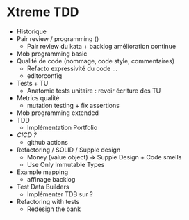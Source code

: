 # Xtreme TDD

- Historique
- Pair review / programming ()
  - Pair review du kata + backlog amélioration continue
- Mob programming basic
- Qualité de code (nommage, code style, commentaires)
  - Refacto expressivité du code ...
  - editorconfig
- Tests + TU
  - Anatomie tests unitaire : revoir écriture des TU
- Metrics qualité
  - mutation testing + fix assertions
- Mob programming extended
- TDD
  - Implémentation Portfolio
- *CICD ?*
  - github actions
- Refactoring / SOLID / Supple design
  - Money (value object) => Supple Design + Code smells
  - Use Only Immutable Types
- Example mapping
  - affinage backlog
- Test Data Builders
  - Implémenter TDB sur ?
- Refactoring with tests
  - Redesign the bank






